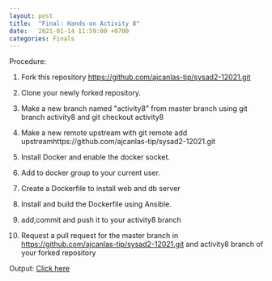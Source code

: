 ```yaml
---
layout: post
title:  "Final: Hands-on Activity 8"
date:   2021-01-14 11:59:00 +0700
categories: Finals
---
```

Procedure:

1. Fork this repository https://github.com/ajcanlas-tip/sysad2-12021.git

2. Clone your newly forked repository. 

3. Make a new branch named "activity8" from master branch using git branch activity8 and git checkout activity8

4. Make a new remote upstream with git remote add upstreamhttps://github.com/ajcanlas-tip/sysad2-12021.git

5. Install Docker and enable the docker socket.

6. Add to docker group to your current user.

7. Create a Dockerfile to install web and db server

8. Install and build the Dockerfile using Ansible.

9. add,commit and push it to your activity8 branch

10.  Request a pull request for the master branch in https://github.com/ajcanlas-tip/sysad2-12021.git  and activity8 branch of your forked repository

Output: [Click here](https://github.com/eperol-tip/sysad2-12021/commit/62c2b6168d83f0bbe580d46239d9bb08a4063b4c)